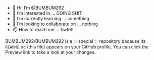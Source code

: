 - 👋 Hi, I’m @BUMBUM292
- 👀 I’m interested in ... DOING SHIT
- 🌱 I’m currently learning ... something
- 💞️ I’m looking to collaborate on ... nothing
- 📫 How to reach me ... tiwtet!

BUMBUM292/BUMBUM292 is a ✨ special ✨ repository because its `README.md` (this file) appears on your GitHub profile.
You can click the Preview link to take a look at your changes.

